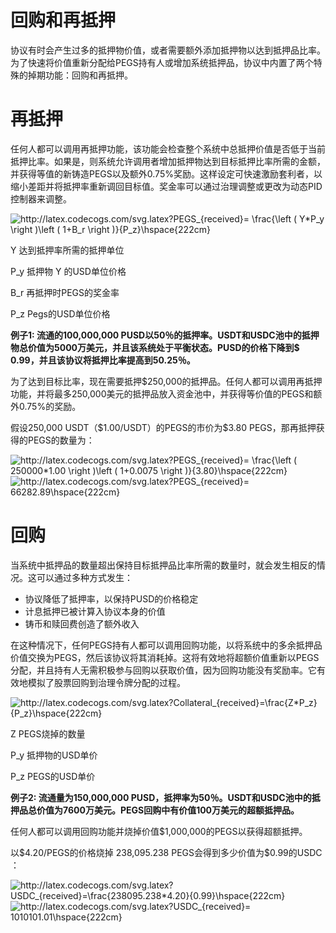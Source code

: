 # 回购和再抵押

协议有时会产生过多的抵押物价值，或者需要额外添加抵押物以达到抵押品比率。为了快速将价值重新分配给PEGS持有人或增加系统抵押品，协议中内置了两个特殊的掉期功能：回购和再抵押。

# 再抵押

任何人都可以调用再抵押功能，该功能会检查整个系统中总抵押价值是否低于当前抵押比率。如果是，则系统允许调用者增加抵押物达到目标抵押比率所需的金额，并获得等值的新铸造PEGS以及额外0.75%奖励。这样设定可快速激励套利者，以缩小差距并将抵押率重新调回目标值。奖金率可以通过治理调整或更改为动态PID控制器来调整。

<img src="http://latex.codecogs.com/svg.latex?PEGS_{received}=&space;\frac{\left&space;(&space;Y*P_y&space;\right&space;)\left&space;(&space;1&plus;B_r&space;\right&space;)}{P_z}\hspace{222cm}" title="http://latex.codecogs.com/svg.latex?PEGS_{received}= \frac{\left ( Y*P_y \right )\left ( 1+B_r \right )}{P_z}\hspace{222cm}" />

Y 达到抵押率所需的抵押单位 

P_y 抵押物 Y 的USD单位价格

B_r 再抵押时PEGS的奖金率 

P_z Pegs的USD单位价格

**例子1: 流通的100,000,000 PUSD以50％的抵押率。USDT和USDC池中的抵押物总价值为5000万美元，并且该系统处于平衡状态。PUSD的价格下降到\$ 0.99，并且该协议将抵押比率提高到50.25％。**

为了达到目标比率，现在需要抵押$250,000的抵押品。任何人都可以调用再抵押功能，并将最多250,000美元的抵押品放入资金池中，并获得等价值的PEGS和额外0.75%的奖励。

假设250,000 USDT（\$1.00/USDT）的PEGS的市价为\$3.80 PEGS，那再抵押获得的PEGS的数量为：

<img src="http://latex.codecogs.com/svg.latex?PEGS_{received}=&space;\frac{\left&space;(&space;250000*1.00&space;\right&space;)\left&space;(&space;1&plus;0.0075&space;\right&space;)}{3.80}\hspace{222cm}" title="http://latex.codecogs.com/svg.latex?PEGS_{received}= \frac{\left ( 250000*1.00 \right )\left ( 1+0.0075 \right )}{3.80}\hspace{222cm}" />

<img src="http://latex.codecogs.com/svg.latex?PEGS_{received}=&space;66282.89\hspace{222cm}" title="http://latex.codecogs.com/svg.latex?PEGS_{received}= 66282.89\hspace{222cm}" />

# 回购

当系统中抵押品的数量超出保持目标抵押品比率所需的数量时，就会发生相反的情况。这可以通过多种方式发生：

- 协议降低了抵押率，以保持PUSD的价格稳定
- 计息抵押已被计算入协议本身的价值
- 铸币和赎回费创造了额外收入

在这种情况下，任何PEGS持有人都可以调用回购功能，以将系统中的多余抵押品价值交换为PEGS，然后该协议将其消耗掉。这将有效地将超额价值重新以PEGS分配，并且持有人无需积极参与回购以获取价值，因为回购功能没有奖励率。它有效地模拟了股票回购到治理令牌分配的过程。

<img src="http://latex.codecogs.com/svg.latex?Collateral_{received}=\frac{Z*P_z}{P_z}\hspace{222cm}" title="http://latex.codecogs.com/svg.latex?Collateral_{received}=\frac{Z*P_z}{P_z}\hspace{222cm}" />

Z PEGS烧掉的数量

P_y 抵押物的USD单价 

P_z PEGS的USD单价

**例子2: 流通量为150,000,000 PUSD，抵押率为50％。USDT和USDC池中的抵押品总价值为7600万美元。PEGS回购中有价值100万美元的超额抵押品。**

任何人都可以调用回购功能并烧掉价值$1,000,000的PEGS以获得超额抵押。

以$4.20/PEGS的价格烧掉 238,095.238 PEGS会得到多少价值为\$0.99的USDC ：

<img src="http://latex.codecogs.com/svg.latex?USDC_{received}=\frac{238095.238*4.20}{0.99}\hspace{222cm}" title="http://latex.codecogs.com/svg.latex?USDC_{received}=\frac{238095.238*4.20}{0.99}\hspace{222cm}" />

<img src="http://latex.codecogs.com/svg.latex?USDC_{received}=&space;1010101.01\hspace{222cm}" title="http://latex.codecogs.com/svg.latex?USDC_{received}= 1010101.01\hspace{222cm}" />